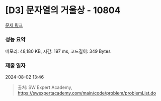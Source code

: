# [D3] 문자열의 거울상 - 10804 

[문제 링크](https://swexpertacademy.com/main/code/problem/problemDetail.do?contestProbId=AXTC0x16D8EDFASe) 

### 성능 요약

메모리: 48,180 KB, 시간: 197 ms, 코드길이: 349 Bytes

### 제출 일자

2024-08-02 13:46



> 출처: SW Expert Academy, https://swexpertacademy.com/main/code/problem/problemList.do